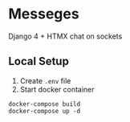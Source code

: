 # Messeges

Django 4 + HTMX chat on sockets

## Local Setup

1. Create `.env` file
2. Start docker container
```
docker-compose build
docker-compose up -d
```
